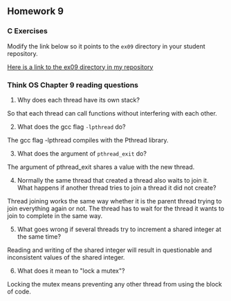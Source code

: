 ## Homework 9

### C Exercises

Modify the link below so it points to the `ex09` directory in your
student repository.

[Here is a link to the ex09 directory in my repository](https://github.com/bwerth/ExercisesInC/tree/master/exercises/ex09)

### Think OS Chapter 9 reading questions

1) Why does each thread have its own stack?

So that each thread can call functions without interfering with each other.

2) What does the gcc flag `-lpthread` do?

The gcc flag -lpthread compiles with the Pthread library.

3) What does the argument of `pthread_exit` do?

The argument of pthread_exit shares a value with the new thread.

4) Normally the same thread that created a thread also waits to join it.
What happens if another thread tries to join a thread it did not create?

Thread joining works the same way whether it is the parent thread trying to join everything again or not. The thread has to wait for the thread
it wants to join to complete in the same way.

5) What goes wrong if several threads try to increment a shared integer at the same time?

Reading and writing of the shared integer will result in questionable and inconsistent values of the shared integer.

6) What does it mean to "lock a mutex"?

Locking the mutex means preventing any other thread from using the block of code.